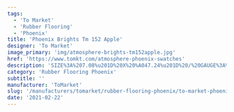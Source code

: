 ```yaml
---
tags:
  - 'To Market'
  - 'Rubber Flooring'
  - 'Phoenix'
title: 'Phoenix Brights Tm 152 Apple'
designer: 'To Market'
image_primary: 'img/atmosphere-brights-tm152apple.jpg'
href: 'https://www.tomkt.com/atmosphere-phoenix-swatches'
description: 'SIZE%3A%207.08%u201D%20X%20%A047.24%u201D%20/%20GAUGE%3A%A04.0mm%20vinyl%20+%201.0mm%20AcoustX%20Backing%20%3D%205.0mm%20.5mm%20%2820%20mil%29%A0'
category: 'Rubber Flooring Phoenix'
subtitle: ''
manufacturer: 'ToMarket'
slug: '/manufacturers/tomarket/rubber-flooring-phoenix/to-market-phoenix-brights-tm-152-apple'
date: '2021-02-22'
---
```

